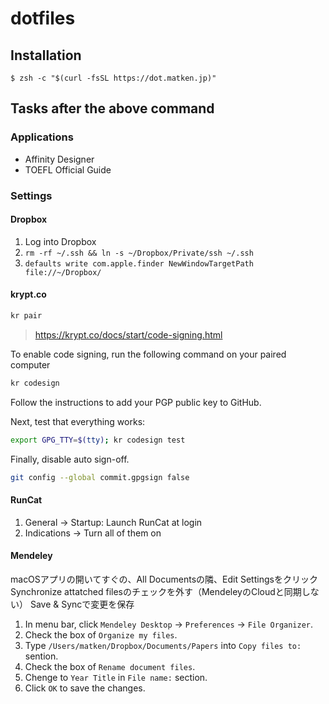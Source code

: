 # dotfiles

## Installation

```:Terminal.app
$ zsh -c "$(curl -fsSL https://dot.matken.jp)"
```

## Tasks after the above command

### Applications

* Affinity Designer
* TOEFL Official Guide

### Settings

#### Dropbox
1. Log into Dropbox
1. `rm -rf ~/.ssh && ln -s ~/Dropbox/Private/ssh ~/.ssh`
1. `defaults write com.apple.finder NewWindowTargetPath file://~/Dropbox/`

#### krypt.co
```bash
kr pair
```

> https://krypt.co/docs/start/code-signing.html

To enable code signing, run the following command on your paired computer
```bash
kr codesign
```

Follow the instructions to add your PGP public key to GitHub.

Next, test that everything works:
```bash
export GPG_TTY=$(tty); kr codesign test
```

Finally, disable auto sign-off.
```bash
git config --global commit.gpgsign false
```

#### RunCat
1. General -> Startup: Launch RunCat at login
1. Indications -> Turn all of them on

#### Mendeley
macOSアプリの開いてすぐの、All Documentsの隣、Edit Settingsをクリック
Synchronize attatched filesのチェックを外す（MendeleyのCloudと同期しない）
Save & Syncで変更を保存

1. In menu bar, click `Mendeley Desktop` -> `Preferences` -> `File Organizer`.
1. Check the box of `Organize my files`.
1. Type `/Users/matken/Dropbox/Documents/Papers` into `Copy files to:` sention.
1. Check the box of `Rename document files`.
1. Chenge to `Year Title` in `File name:` section.
1. Click `OK` to save the changes.
